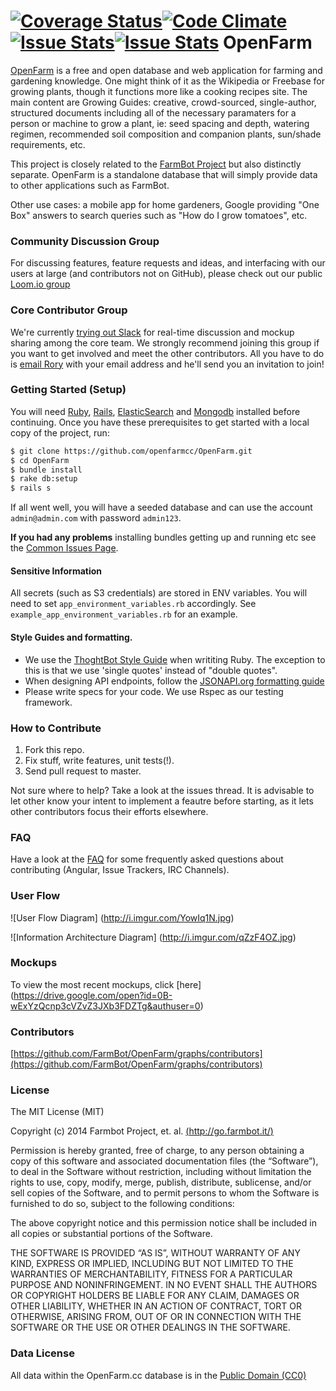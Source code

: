 [![Coverage Status](https://coveralls.io/repos/FarmBot/OpenFarm/badge.png)](https://coveralls.io/r/FarmBot/OpenFarm)[![Code Climate](https://codeclimate.com/github/FarmBot/OpenFarm/badges/gpa.svg)](https://codeclimate.com/github/FarmBot/OpenFarm)[![Issue Stats](http://issuestats.com/github/farmbot/openfarm/badge/pr)](http://issuestats.com/github/farmbot/openfarm)[![Issue Stats](http://issuestats.com/github/farmbot/openfarm/badge/issue)](http://issuestats.com/github/farmbot/openfarm)
OpenFarm
========

[OpenFarm](http://openfarm.cc) is a free and open database and web application for farming and gardening knowledge. One might think of it as the Wikipedia or Freebase for growing plants, though it functions more like a cooking recipes site. The main content are Growing Guides: creative, crowd-sourced, single-author, structured documents including all of the necessary paramaters for a person or machine to grow a plant, ie: seed spacing and depth, watering regimen, recommended soil composition and companion plants, sun/shade requirements, etc.

This project is closely related to the [FarmBot Project](http://go.farmbot.it) but also distinctly separate. OpenFarm is a standalone database that will simply provide data to other applications such as FarmBot.

Other use cases: a mobile app for home gardeners, Google providing "One Box" answers to search queries such as "How do I grow tomatoes", etc.

### Community Discussion Group

For discussing features, feature requests and ideas, and interfacing with our users at large (and contributors not on GitHub), please check out our public [Loom.io group](https://www.loomio.org/g/yWm14fG6/openfarm-community-development-group)

### Core Contributor Group

We're currently [trying out Slack](https://openfarm.slack.com/) for real-time discussion and mockup sharing among the core team. We strongly recommend joining this group if you want to get involved and meet the other contributors. All you have to do is [email Rory](mailto:rory@openfarm.cc) with your email address and he'll send you an invitation to join!

### Getting Started (Setup)

You will need [Ruby](http://www.ruby-lang.org/en/), [Rails](http://rubyonrails.org/), [ElasticSearch](http://www.elasticsearch.org/) and [Mongodb](http://docs.mongodb.org/manual/installation/) installed before continuing. Once you have these prerequisites to get started with a local copy of the project, run:

```bash
$ git clone https://github.com/openfarmcc/OpenFarm.git
$ cd OpenFarm
$ bundle install
$ rake db:setup
$ rails s
```

If all went well, you will have a seeded database and can use the account `admin@admin.com` with password `admin123`.

**If you had any problems** installing bundles getting up and running etc see the [Common Issues Page](https://github.com/openfarmcc/OpenFarm/wiki/Common-Issues).

#### Sensitive Information

All secrets (such as S3 credentials) are stored in ENV variables. You will need to set `app_environment_variables.rb` accordingly. See `example_app_environment_variables.rb` for an example.

#### Style Guides and formatting.

 * We use the [ThoghtBot Style Guide](https://github.com/thoughtbot/guides/tree/master/style) when writiting Ruby. The exception to this is that we use 'single quotes' instead of "double quotes".
 * When designing API endpoints, follow the [JSONAPI.org formatting guide](http://jsonapi.org/format/)
 * Please write specs for your code. We use Rspec as our testing framework.

### How to Contribute

 1. Fork this repo.
 2. Fix stuff, write features, unit tests(!).
 3. Send pull request to master.

Not sure where to help? Take a look at the issues thread. It is advisable to let other know your intent to implement a feautre before starting, as it lets other contributors focus their efforts elsewhere.

### FAQ

Have a look at the [FAQ](https://github.com/openfarmcc/OpenFarm/wiki/FAQ) for some frequently asked questions about contributing (Angular, Issue Trackers, IRC Channels).

### User Flow

![User Flow Diagram] (http://i.imgur.com/YowIq1N.jpg)

![Information Architecture Diagram] (http://i.imgur.com/qZzF4OZ.jpg)

### Mockups

To view the most recent mockups, click [here] (https://drive.google.com/open?id=0B-wExYzQcnp3cVZvZ3JXb3FDZTg&authuser=0)

### Contributors

[https://github.com/FarmBot/OpenFarm/graphs/contributors](https://github.com/FarmBot/OpenFarm/graphs/contributors)

### License

The MIT License (MIT)

Copyright (c) 2014 Farmbot Project, et. al. [(http://go.farmbot.it/)](http://go.farmbot.it/)

Permission is hereby granted, free of charge, to any person obtaining a copy of this software and associated documentation files (the “Software”), to deal in the Software without restriction, including without limitation the rights to use, copy, modify, merge, publish, distribute, sublicense, and/or sell copies of the Software, and to permit persons to whom the Software is furnished to do so, subject to the following conditions:

The above copyright notice and this permission notice shall be included in all copies or substantial portions of the Software.

THE SOFTWARE IS PROVIDED “AS IS”, WITHOUT WARRANTY OF ANY KIND, EXPRESS OR IMPLIED, INCLUDING BUT NOT LIMITED TO THE WARRANTIES OF MERCHANTABILITY, FITNESS FOR A PARTICULAR PURPOSE AND NONINFRINGEMENT. IN NO EVENT SHALL THE AUTHORS OR COPYRIGHT HOLDERS BE LIABLE FOR ANY CLAIM, DAMAGES OR OTHER LIABILITY, WHETHER IN AN ACTION OF CONTRACT, TORT OR OTHERWISE, ARISING FROM, OUT OF OR IN CONNECTION WITH THE SOFTWARE OR THE USE OR OTHER DEALINGS IN THE SOFTWARE.

### Data License

All data within the OpenFarm.cc database is in the [Public Domain (CC0)](creativecommons.org/publicdomain/zero/1.0/)
